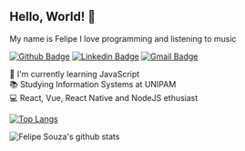 ## Hello, World! 👋

My name is Felipe
I love programming and listening to music

[![Github Badge](https://img.shields.io/badge/-Github-000?style=flat-square&logo=Github&logoColor=white&link=https://www.github.com/felipelsouza)](https://www.github.com/felipelsouza) [![Linkedin Badge](https://img.shields.io/badge/-LinkedIn-blue?style=flat-square&logo=Linkedin&logoColor=white&link=https://https://www.linkedin.com/in/felipelsouza/)](https://www.linkedin.com/in/felipelsouza/) [![Gmail Badge](https://img.shields.io/badge/-Gmail-c14438?style=flat-square&logo=Gmail&logoColor=white&link=mailto:felipelsouza.dev@gmail.com)](mailto:felipelsouza.dev@gmail.com)

🌱 I'm currently learning JavaScript
<br>
📚 Studying Information Systems at UNIPAM
<br>
💻 React, Vue, React Native and NodeJS ethusiast
<br>

[![Top Langs](https://github-readme-stats.vercel.app/api/top-langs/?username=felipelsouza&layout=compact)](https://github.com/felipelsouza/github-readme-stats)

![Felipe Souza's github stats](https://github-readme-stats.vercel.app/api?username=felipelsouza&show_icons=true)
